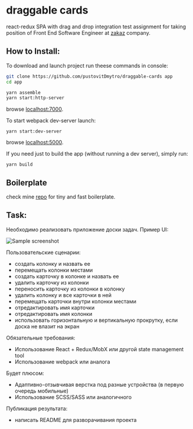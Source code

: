 # draggable cards
react-redux SPA with drag and drop integration
test assignment for taking position of Front End Software Engineer at [zakaz](https://zakaz.ua) company.

## How to Install:

To download and launch project run theese commands in console:
```sh
git clone https://github.com/pustovitDmytro/draggable-cards app
cd app
```
```sh
yarn assemble
yarn start:http-server
```
browse [localhost:7000](http.localhost:7000).

To start webpack dev-server launch:
```
yarn start:dev-server
```
browse [localhost:5000](http.localhost:5000).

If you need just to build the app (without running a dev server), simply run:
```
yarn build
```

## Boilerplate

check mine [repo](https://github.com/pustovitDmytro/react) for tiny and fast boilerplate.

## Task:
Необходимо реализовать приложение доски задач. Пример UI:

![Sample screenshot](http://i.imgur.com/IDWXA55.png "Sample screenshot")

Пользовательские сценарии:
- создать колонку и назвать ее
- перемещать колонки местами
- создать карточку в колонке и назвать ее
- удалить карточку из колонки
- переносить карточку из колонки в колонку
- удалить колонку и все карточки в ней
- перемещать карточки внутри колонки местами
- отредактировать имя карточки
- отредактировать имя колонки
- использовать горизонтальную и вертикальную прокрутку, если доска не влазит на экран

Обязательные требования:
- Использование React + Redux/MobX или другой state management tool
- Использование webpack или аналога

Будет плюсом:
- Адаптивно-отзывчивая верстка под разные устройства (в первую очередь мобильные)
- Использование SCSS/SASS или аналогичного

Публикация результата:
- написать README для разворачивания проекта
